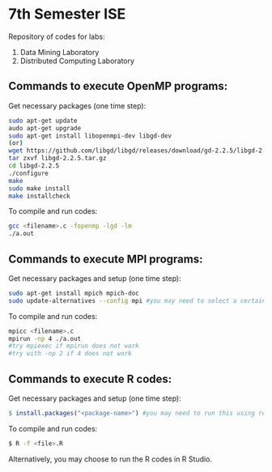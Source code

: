 # 7th Semester ISE

Repository of codes for labs: 

1. Data Mining Laboratory
2. Distributed Computing Laboratory

## Commands to execute OpenMP programs:

Get necessary packages (one time step):

```bash
sudo apt-get update
audo apt-get upgrade
sudo apt-get install libopenmpi-dev libgd-dev
(or)
wget https://github.com/libgd/libgd/releases/download/gd-2.2.5/libgd-2.2.5.tar.gz
tar zxvf libgd-2.2.5.tar.gz
cd libgd-2.2.5
./configure 
make
sudo make install
make installcheck
```

To compile and run codes:

```bash
gcc <filename>.c -fopenmp -lgd -lm
./a.out
```

## Commands to execute MPI programs:

Get necessary packages and setup (one time step):

```bash
sudo apt-get install mpich mpich-doc
sudo update-alternatives --config mpi #you may need to select a certain MPI installation
```



To compile and run codes:

```bash
mpicc <filename>.c
mpirun -np 4 ./a.out 
#try mpiexec if mpirun does not work
#try with -np 2 if 4 does not work 
```

## Commands to execute R codes:

Get necessary packages and setup (one time step):

```R
$ install.packages("<package-name>") #you may need to run this using root access in the R prompt, as the installation usually requires a file write
```

To compile and run codes:

```bash
$ R -f <file>.R
```
Alternatively, you may choose to run the R codes in R Studio.
